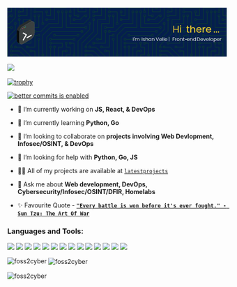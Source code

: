 ![Header](./headerishanvelle.png)

![](https://komarev.com/ghpvc/?username=foss2cyber&color=blue&style=for-the-badge)

[![trophy](https://github-profile-trophy.vercel.app/?username=foss2cyber&theme=radical)](https://github.com/foss2cyber)

[![better commits is enabled](https://img.shields.io/badge/better--commits-enabled?style=for-the-badge&logo=git&color=a6e3a1&logoColor=D9E0EE&labelColor=302D41)](https://github.com/Everduin94/better-commits)

- 🔭 I’m currently working on **JS, React, & DevOps**

- 🌱 I’m currently learning **Python, Go**

- 👯 I’m looking to collaborate on **projects involving Web Devlopment, Infosec/OSINT, & DevOps**

- 🤝 I’m looking for help with **Python, Go, JS**

- 👨‍💻 All of my projects are available at [`latestprojects`](https://yourishanvelle.dev/#projects)

- 💬 Ask me about **Web development, DevOps, Cybersecurity/Infosec/OSINT/DFIR, Homelabs**

- ✨&nbsp;Favourite Quote&nbsp;- **[`"Every battle is won before it's ever fought." - Sun Tzu: The Art Of War`]()**


<h3 align="left">Languages and Tools:</h3>

![](https://img.shields.io/badge/HTML5-informational?style=for-the-badge&logo=html5&logoColor=orangered&color=bisque)
![](https://img.shields.io/badge/CSS3-informational?style=for-the-badge&logo=css3&logoColor=darkblue&color=bisque)
![](https://img.shields.io/badge/JavaScript-informational?style=for-the-badge&logo=JavaScript&logoColor=gold&color=bisque)
![](https://img.shields.io/badge/Markdown-informational?style=for-the-badge&logo=markdown&logoColor=darkslategrey&color=bisque)
![](https://img.shields.io/badge/React-informational?style=for-the-badge&logo=react&logoColor=darkcyan&color=bisque)
![](https://img.shields.io/badge/Git-informational?style=for-the-badge&logo=git&logoColor=darkslategrey&color=bisque)
![](https://img.shields.io/badge/Neovim-informational?style=for-the-badge&logo=neovim&logoColor=darkgreen&color=bisque)
![](https://img.shields.io/badge/TailwindCSS-informational?style=for-the-badge&logo=tailwindcss&logoColor=darkturquoise&color=bisque)
![](https://img.shields.io/badge/Bootstrap-informational?style=for-the-badge&logo=bootstrap&logoColor=purple&color=bisque)
![](https://img.shields.io/badge/Bulma-informational?style=for-the-badge&logo=bulma&logoColor=turquoise&color=bisque)
![](https://img.shields.io/badge/NextJS-informational?style=for-the-badge&logo=next.js&logoColor=black&color=bisque)
![](https://img.shields.io/badge/Astro-informational?style=for-the-badge&logo=astro&logoColor=darkorange&color=bisque)
![](https://img.shields.io/badge/Gatsby-informational?style=for-the-badge&logo=gatsby&logoColor=magenta&color=bisque)
![](https://img.shields.io/badge/Docker-informational?style=for-the-badge&logo=docker&logoColor=deepskyblue&color=bisque)


  
<p><img align="left" src="https://github-readme-stats.vercel.app/api/top-langs?username=foss2cyber&show_icons=true&locale=en&layout=compact&theme=gruvbox" alt="foss2cyber" color="purple" /></p>

<p>&nbsp;<img align="center" src="https://github-readme-stats.vercel.app/api?username=foss2cyber&show_icons=true&locale=en&theme=gruvbox" alt="foss2cyber" /></p>

<p><img align="center" src="https://github-readme-streak-stats.herokuapp.com/?user=foss2cyber&theme=gruvbox&" alt="foss2cyber" /></p>

